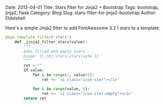Date: 2013-04-01
Title: Stars filter for Jinja2 + Bootstrap
Tags: bootstrap, jinja2, flask
Category: Blog
Slug: stars-filter-for-jinja2-bootstrap
Author: Eldelshell

Here's a simple Jinja2 filter to add FontAwesome 3.2.1 stars to a template:

```python
@app.template_filter('stars')
    def _jinja2_filter_stars(value):
        """
        Adds filled and empty stars
        Usage: {{ obj.stars|stars|safe }}
        """
        ret = ""
        if value:
            for i in range(1, value+1):
                ret += '<i class="icon-star"></i>'

            for i in range(value, 5):
                ret += '<i class="icon-star-empty"></i>'
        return ret
```


